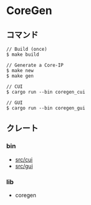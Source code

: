 # CoreGen

## コマンド

```
// Build (once)
$ make build

// Generate a Core-IP
$ make new
$ make gen

// CUI
$ cargo run --bin coregen_cui

// GUI
$ cargo run --bin coregen_gui
```

## クレート

### bin

- [src/cui](./src/cui/README.md)
- [src/gui](./src/gui/README.md)

### lib

- coregen
